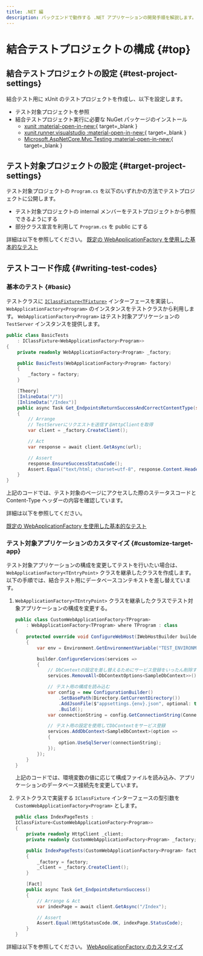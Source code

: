```yaml
---
title: .NET 編
description: バックエンドで動作する .NET アプリケーションの開発手順を解説します。
---
```


# 結合テストプロジェクトの構成 {#top}

## 結合テストプロジェクトの設定 {#test-project-settings}

結合テスト用に xUnit のテストプロジェクトを作成し、以下を設定します。

- テスト対象プロジェクトを参照
- 結合テストプロジェクト実行に必要な NuGet パッケージのインストール
    - [xunit :material-open-in-new:](https://www.nuget.org/packages/xunit){ target=_blank }
    - [xunit.runner.visualstudio :material-open-in-new:](https://www.nuget.org/packages/xunit.runner.visualstudio){ target=_blank }
    - [Microsoft.AspNetCore.Mvc.Testing :material-open-in-new:](https://www.nuget.org/packages/Microsoft.AspNetCore.Mvc.Testing){ target=_blank }

## テスト対象プロジェクトの設定 {#target-project-settings}

テスト対象プロジェクトの `Program.cs` を以下のいずれかの方法でテストプロジェクトに公開します。

- テスト対象プロジェクトの internal メンバーをテストプロジェクトから参照できるようにする
- 部分クラス宣言を利用して `Program.cs` を public にする

詳細は以下を参照してください。
[既定の WebApplicationFactory を使用した基本的なテスト](https://learn.microsoft.com/ja-jp/aspnet/core/test/integration-tests#basic-tests-with-the-default-webapplicationfactory)

## テストコード作成 {#writing-test-codes}

### 基本のテスト {#basic}

テストクラスに [`IClassFixture<TFixture>`](https://xunit.net/docs/shared-context#class-fixture) インターフェースを実装し、 `WebApplicationFactory<Program>` のインスタンスをテストクラスから利用します。
`WebApplicationFactory<Program>` はテスト対象アプリケーションの `TestServer` インスタンスを提供します。

``` C# hl_lines="2"
public class BasicTests 
    : IClassFixture<WebApplicationFactory<Program>>
{
    private readonly WebApplicationFactory<Program> _factory;

    public BasicTests(WebApplicationFactory<Program> factory)
    {
        _factory = factory;
    }

    [Theory]
    [InlineData("/")]
    [InlineData("/Index")]
    public async Task Get_EndpointsReturnSuccessAndCorrectContentType(string url)
    {
        // Arrange
        // TestServerにリクエストを送信するHttpClientを取得
        var client = _factory.CreateClient();

        // Act
        var response = await client.GetAsync(url);

        // Assert
        response.EnsureSuccessStatusCode();
        Assert.Equal("text/html; charset=utf-8", response.Content.Headers.ContentType.ToString());
    }
}
```

上記のコードでは、テスト対象のページにアクセスした際のステータスコードと Content-Type ヘッダーの内容を確認しています。

詳細は以下を参照してください。

[既定の WebApplicationFactory を使用した基本的なテスト](https://learn.microsoft.com/ja-jp/aspnet/core/test/integration-tests#basic-tests-with-the-default-webapplicationfactory)

### テスト対象アプリケーションのカスタマイズ {#customize-target-app}

テスト対象アプリケーションの構成を変更してテストを行いたい場合は、 `WebApplicationFactory<TEntryPoint>` クラスを継承したクラスを作成します。
以下の手順では、結合テスト用にデータベースコンテキストを差し替えています。

1. `WebApplicationFactory<TEntryPoint>` クラスを継承したクラスでテスト対象アプリケーションの構成を変更する。

    ``` C#  hl_lines="2"
    public class CustomWebApplicationFactory<TProgram>
        : WebApplicationFactory<TProgram> where TProgram : class
    {
        protected override void ConfigureWebHost(IWebHostBuilder builder)
        {
            var env = Environment.GetEnvironmentVariable("TEST_ENVIRONMENT") ?? Environments.Development;

            builder.ConfigureServices(services =>
            {
                // DbContextの設定を差し替えるためにサービス登録をいったん削除する
                services.RemoveAll<DbContextOptions<SampleDbContext>>();

                // テスト用の構成を読み込む
                var config = new ConfigurationBuilder()
                    .SetBasePath(Directory.GetCurrentDirectory())
                    .AddJsonFile($"appsettings.{env}.json", optional: true, reloadOnChange: true)
                    .Build();
                var connectionString = config.GetConnectionString(ConnectionStringName);

                // テスト用の設定を使用してDbContextをサービス登録
                services.AddDbContext<SampleDbContext>(option =>
                {
                    option.UseSqlServer(connectionString);
                });
            });
        }
    }
    ```

    上記のコードでは、環境変数の値に応じて構成ファイルを読み込み、アプリケーションのデータベース接続先を変更しています。

1. テストクラスで実装する `IClassFixture` インターフェースの型引数を `CustomWebApplicationFactory<Program>` とします。

    ``` C# hl_lines="2"
    public class IndexPageTests :
    IClassFixture<CustomWebApplicationFactory<Program>>
    {
        private readonly HttpClient _client;
        private readonly CustomWebApplicationFactory<Program> _factory;

        public IndexPageTests(CustomWebApplicationFactory<Program> factory)
        {
            _factory = factory;
            _client = _factory.CreateClient();
        }

        [Fact]
        public async Task Get_EndpointsReturnSuccess()
        {
            // Arrange & Act
            var indexPage = await client.GetAsync("/Index");

            // Assert
            Assert.Equal(HttpStatusCode.OK, indexPage.StatusCode);
        }
    }
    ```

詳細は以下を参照してください。
[WebApplicationFactory のカスタマイズ](https://learn.microsoft.com/ja-jp/aspnet/core/test/integration-tests#customize-webapplicationfactory)
